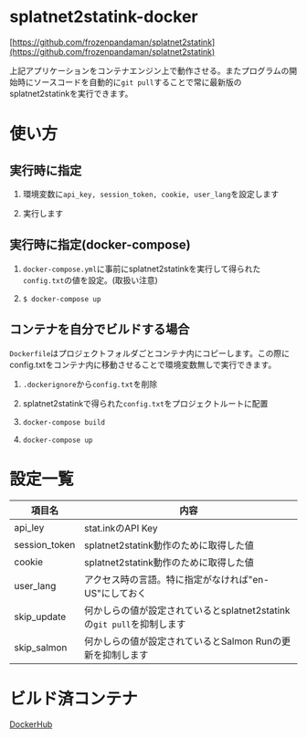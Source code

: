 # splatnet2statink-docker

[https://github.com/frozenpandaman/splatnet2statink](https://github.com/frozenpandaman/splatnet2statink)

上記アプリケーションをコンテナエンジン上で動作させる。またプログラムの開始時にソースコードを自動的に`git pull`することで常に最新版のsplatnet2statinkを実行できます。

# 使い方

## 実行時に指定

1. 環境変数に`api_key, session_token, cookie, user_lang`を設定します

1. 実行します


## 実行時に指定(docker-compose)

1. `docker-compose.yml`に事前にsplatnet2statinkを実行して得られた`config.txt`の値を設定。(取扱い注意)

1. `$ docker-compose up`

## コンテナを自分でビルドする場合

`Dockerfile`はプロジェクトフォルダごとコンテナ内にコピーします。この際にconfig.txtをコンテナ内に移動させることで環境変数無しで実行できます。

1. `.dockerignore`から`config.txt`を削除

1. splatnet2statinkで得られた`config.txt`をプロジェクトルートに配置

1. `docker-compose build`

1. `docker-compose up`

# 設定一覧

| 項目名 | 内容 |
| --- | -- |
| api_ley | stat.inkのAPI Key |
| session_token | splatnet2statink動作のために取得した値 |
| cookie | splatnet2statink動作のために取得した値 |
| user_lang | アクセス時の言語。特に指定がなければ"en-US"にしておく |
| skip_update | 何かしらの値が設定されているとsplatnet2statinkの`git pull`を抑制します |
| skip_salmon | 何かしらの値が設定されているとSalmon Runの更新を抑制します |


# ビルド済コンテナ

[DockerHub](https://cloud.docker.com/swarm/kamiyaowl/repository/docker/kamiyaowl/splatnet2statink-docker/general)